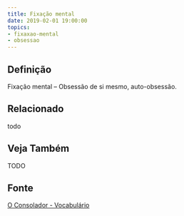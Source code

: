 ```yaml
---
title: Fixação mental
date: 2019-02-01 19:00:00
topics:
- fixaxao-mental
- obsessao
---
```


## Definição
Fixação mental – Obsessão de si mesmo, auto-obsessão.

## Relacionado
todo

## Veja Também
TODO

## Fonte
[O Consolador - Vocabulário](http://www.oconsolador.com.br/linkfixo/vocabulario/principal.html)


